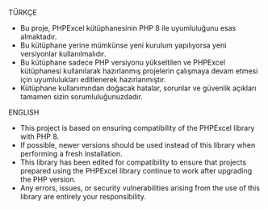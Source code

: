 TÜRKÇE
- Bu proje, PHPExcel kütüphanesinin PHP 8 ile uyumluluğunu esas almaktadır.
- Bu kütüphane yerine mümkünse yeni kurulum yapılıyorsa yeni versiyonlar kullanılmalıdır.
- Bu kütüphane sadece PHP versiyonu yükseltilen ve PHPExcel kütüphanesi kullanılarak hazırlanmış projelerin çalışmaya devam etmesi için uyumlulukları editlenerek hazırlanmıştır.
- Kütüphane kullanımından doğacak hatalar, sorunlar ve güvenlik açıkları tamamen sizin sorumluluğunuzdadır.


ENGLISH
- This project is based on ensuring compatibility of the PHPExcel library with PHP 8.
- If possible, newer versions should be used instead of this library when performing a fresh installation.
- This library has been edited for compatibility to ensure that projects prepared using the PHPExcel library continue to work after upgrading the PHP version.
- Any errors, issues, or security vulnerabilities arising from the use of this library are entirely your responsibility.
